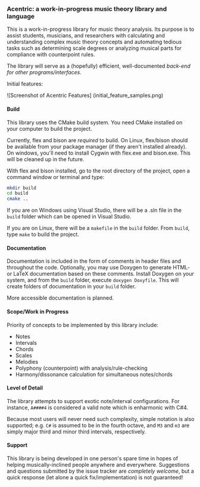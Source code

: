 ### Acentric: a work-in-progress music theory library and language

This is a work-in-progress library for music theory analysis. Its purpose is to assist students, musicians, and researchers with calculating and understanding complex music theory concepts and automating tedious tasks such as determining scale degrees or analyzing musical parts for compliance with counterpoint rules.

The library will serve as a (hopefully) efficient, well-documented *back-end for other programs/interfaces*.

Initial features:

![Screenshot of Acentric Features]
(initial_feature_samples.png)

#### Build
This library uses the CMake build system. You need CMake installed on your computer to build the project.

Currently, flex and bison are *required* to build. On Linux, flex/bison should be available from your package manager (if they aren't installed already). On windows, you'll need to install Cygwin with flex.exe and bison.exe. This will be cleaned up in the future.

With flex and bison installed, go to the root directory of the project, open a command window or terminal and type:

```sh
mkdir build
cd build
cmake ..
```

If you are on Windows using Visual Studio, there will be a .sln file in the `build` folder which can be opened in Visual Studio.

If you are on Linux, there will be a `makefile` in the `build` folder. From `build`, type `make` to build the project.

#### Documentation
Documentation is included in the form of comments in header files and throughout the code. Optionally, you may use Doxygen to generate HTML- or LaTeX documentation based on these comments. Install Doxygen on your system, and from the `build` folder, execute `doxygen Doxyfile`. This will create folders of documentation in your `build` folder.

More accessible documentation is planned.

#### Scope/Work in Progress
Priority of concepts to be implemented by this library include:

* Notes
* Intervals
* Chords
* Scales
* Melodies
* Polyphony (counterpoint) with analysis/rule-checking
* Harmony/dissonance calculation for simultaneous notes/chords

#### Level of Detail
The library attempts to support exotic note/interval configurations. For instance, `A####4` is considered a valid note which is enharmonic with C#4.

Because most users will never need such complexity, simple notation is also supported; e.g. `C#` is assumed to be in the fourth octave, and `M3` and `m3` are simply major third and minor third intervals, respectively.

#### Support
This library is being developed in one person's spare time in hopes of helping musically-inclined people anywhere and everywhere. Suggestions and questions submitted by the issue tracker are *completely welcome*, but a quick response (let alone a quick fix/implementation) is not guaranteed!